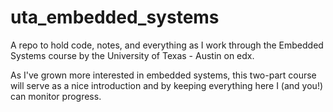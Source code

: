 # uta_embedded_systems
A repo to hold code, notes, and everything as I work through the Embedded Systems course by the University of Texas - Austin on edx.

As I've grown more interested in embedded systems, this two-part course will serve as a nice introduction and by keeping everything here
I (and you!) can monitor progress.
